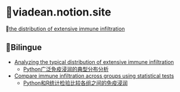 # :ocean:viadean.notion.site
🔰[the distribution of extensive immune infiltration](https://viadean.notion.site/the-distribution-of-extensive-immune-infiltration-1441ae7b9a328089a7f5dc5c550b6749)
## :flags:Bilingue
- [Analyzing the typical distribution of extensive immune infiltration](https://viadean.notion.site/The-distribution-of-extensive-immune-infiltration-1441ae7b9a328089a7f5dc5c550b6749)
  - [Python广泛免疫浸润的典型分布分析](https://viadean.notion.site/Python-14a1ae7b9a3280349997e0590bf618b9)
- [Compare immune infiltration across groups using statistical tests](https://viadean.notion.site/The-distribution-of-extensive-immune-infiltration-1441ae7b9a328089a7f5dc5c550b6749)
  - [Python和R统计检验比较各组之间的免疫浸润](https://viadean.notion.site/Python-R-14a1ae7b9a32802c8eddf0af25ae59cd)
